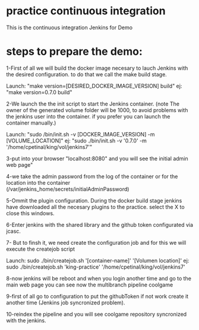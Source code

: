 # practice continuous integration

This is the continuous integration Jenkins for Demo

# steps to prepare the demo:

1-First of all we will build the docker image necesary to lauch Jenkins with the desired configuration. to do that we call the make build stage.

Launch: "make version=[DESIRED_DOCKER_IMAGE_VERSION] build"
ej: "make version=0.7.0 build"

2-We launch the the init script to start the Jenkins container. (note The owner of the generated volume folder will be 1000, to avoid problems with the jenkins user into the container. if you prefer you can launch the container manually.) 

Launch: "sudo /bin/init.sh -v [DOCKER_IMAGE_VERSION] -m [VOLUME_LOCATION]"
ej: "sudo ./bin/init.sh -v '0.7.0' -m '/home/cpetinal/king/vol/jenkins7'"

3-put into your browser "localhost:8080" and you will see the initial admin web page"

4-we take the admin password from the log of the container or for the location into the container (/var/jenkins_home/secrets/initialAdminPassword)

5-Ommit the plugin configuration. During the docker build stage jenkins have downloaded all the necesary plugins to the practice. select the X to close this windows.

6-Enter jenkins with the shared library and the github token configurated via jcasc.

7- But to finsh it, we need create the configuration job and for this we will execute the createjob script

Launch: sudo ./bin/createjob.sh '[container-name]' '[Volumen location]'
ej: sudo ./bin/createjob.sh 'king-practice' '/home/cpetinal/king/vol/jenkins7'

8-now jenkins will be reboot and when you login another time and go to the main web page you can see now the multibranch pipeline coolgame

9-first of all go to configuration to put the githubToken if not work create it another time (Jenkins job syncronized problem).

10-reindex the pipeline and you will see coolgame repository syncronized with the jenkins.



